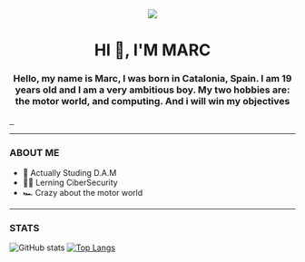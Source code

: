 <div id="header" align="center">
  <img src="https://media.giphy.com/media/6CMWn0pl3y96h2iJrY/giphy.gif" widht="300">
  <h1>HI 🤙, I'M MARC</h1>
  <h3>Hello, my name is Marc, I was born in Catalonia, Spain. I am 19 years old and I am a very ambitious boy. My two hobbies are: the motor world, and computing. And i will win my objectives</h3>
</div>
<div id="badges">
  <a href="https://twitter.com/MarcG_89">
    <img href="https://img.shields.io/twitter/follow/MarcG_89?color=blue&label=Twitter&logo=twitter&style=plastic"> 
  </a>
  <a href="https://www.linkedin.com/in/marc-g%C3%BCell-paredes-3653a4259/">
    <img href="https://img.shields.io/twitter/follow/MarcG_89?color=blue&label=Twitter&logo=twitter&style=plastic"> 
  </a>
  <a href="https://www.instagram.com/_marquitus_/">
    <img href="https://img.shields.io/twitter/follow/MarcG_89?color=blue&label=Twitter&logo=twitter&style=plastic"> 
  </a>
</div>

---

### ABOUT ME
- 📖 Actually Studing D.A.M
- 🧑‍💻 Lerning CiberSecurity
- 🏎️ Crazy about the motor world

---
### STATS
![GitHub stats](https://github-readme-stats.vercel.app/api?username=Marc89898&show_icons=true&theme=radical)
[![Top Langs](https://github-readme-stats.vercel.app/api/top-langs/?username=Marc89898)](https://github.com/anuraghazra/github-readme-stats)


